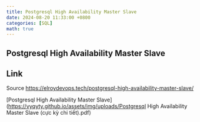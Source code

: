 ```yaml
---
title: Postgresql High Availability Master Slave
date: 2024-08-20 11:33:00 +0800
categories: [SQL]
math: true
---
```

## Postgresql High Availability Master Slave

## Link

Source https://elroydevops.tech/postgresql-high-availability-master-slave/

[Postgresql High Availability Master Slave](https://vyqyty.github.io/assets/img/uploads/Postgresql High Availability Master Slave (cực kỳ chi tiết).pdf)
